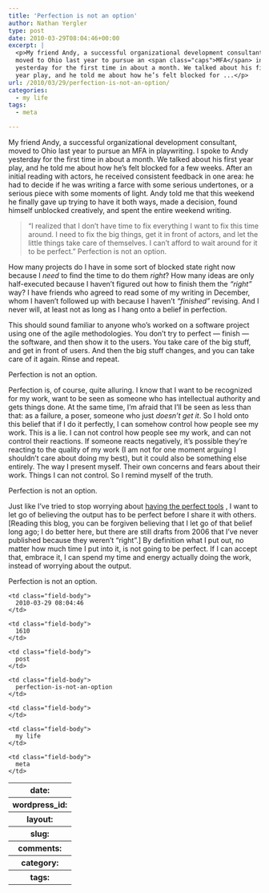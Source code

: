 ```yaml
---
title: 'Perfection is not an option'
author: Nathan Yergler
type: post
date: 2010-03-29T08:04:46+00:00
excerpt: |
  <p>My friend Andy, a successful organizational development consultant,
  moved to Ohio last year to pursue an <span class="caps">MFA</span> in playwriting. I spoke to Andy
  yesterday for the first time in about a month. We talked about his first
  year play, and he told me about how he’s felt blocked for ...</p>
url: /2010/03/29/perfection-is-not-an-option/
categories:
  - my life
tags:
  - meta

---
```

My friend Andy, a successful organizational development consultant, moved to Ohio last year to pursue an <span class="caps">MFA</span> in playwriting. I spoke to Andy yesterday for the first time in about a month. We talked about his first year play, and he told me about how he’s felt blocked for a few weeks. After an initial reading with actors, he received consistent feedback in one area: he had to decide if he was writing a farce with some serious undertones, or a serious piece with some moments of light. Andy told me that this weekend he finally gave up trying to have it both ways, made a decision, found himself unblocked creatively, and spent the entire weekend writing.

> “I realized that I don’t have time to fix everything I want to fix this time around. I need to fix the big things, get it in front of actors, and let the little things take care of themselves. I can’t afford to wait around for it to be perfect.”
Perfection is not an option.

How many projects do I have in some sort of blocked state right now because I _need_ to find the time to do them _right_? How many ideas are only half-executed because I haven’t figured out how to finish them the _“right”_ way? I have friends who agreed to read some of my writing in December, whom I haven’t followed up with because I haven’t _“finished”_ revising. And I never will, at least not as long as I hang onto a belief in perfection.

This should sound familiar to anyone who’s worked on a software project using one of the agile methodologies. You don’t try to perfect — finish — the software, and then show it to the users. You take care of the big stuff, and get in front of users. And then the big stuff changes, and you can take care of it again. Rinse and repeat.

Perfection is not an option.

Perfection is, of course, quite alluring. I know that I want to be recognized for my work, want to be seen as someone who has intellectual authority and gets things done. At the same time, I’m afraid that I’ll be seen as less than that: as a failure, a poser, someone who just _doesn’t get it_. So I hold onto this belief that if I do it perfectly, I can somehow control how people see my work. This is a lie. I can not control how people see my work, and can not control their reactions. If someone reacts negatively, it’s possible they’re reacting to the quality of my work (I am not for one moment arguing I shouldn’t care about doing my best), but it could also be something else entirely. The way I present myself. Their own concerns and fears about their work. Things I can not control. So I remind myself of the truth.

Perfection is not an option.

Just like I’ve tried to stop worrying about [having the perfect tools][1] , I want to let go of believing the output has to be perfect before I share it with others. [Reading this blog, you can be forgiven believing that I let go of that belief long ago; I do better here, but there are still drafts from 2006 that I’ve never published because they weren’t “right”.] By definition what I put out, no matter how much time I put into it, is not going to be perfect. If I can accept that, embrace it, I can spend my time and energy actually doing the work, instead of worrying about the output.

Perfection is not an option.

<table class="docutils field-list" frame="void" rules="none">
  <col class="field-name" /> <col class="field-body" /> <tr class="field">
    <th class="field-name">
      date:
    </th>

    <td class="field-body">
      2010-03-29 08:04:46
    </td>
  </tr>

  <tr class="field">
    <th class="field-name">
      wordpress_id:
    </th>

    <td class="field-body">
      1610
    </td>
  </tr>

  <tr class="field">
    <th class="field-name">
      layout:
    </th>

    <td class="field-body">
      post
    </td>
  </tr>

  <tr class="field">
    <th class="field-name">
      slug:
    </th>

    <td class="field-body">
      perfection-is-not-an-option
    </td>
  </tr>

  <tr class="field">
    <th class="field-name">
      comments:
    </th>

    <td class="field-body">
    </td>
  </tr>

  <tr class="field">
    <th class="field-name">
      category:
    </th>

    <td class="field-body">
      my life
    </td>
  </tr>

  <tr class="field">
    <th class="field-name">
      tags:
    </th>

    <td class="field-body">
      meta
    </td>
  </tr>
</table>

 [1]: http://yergler.net/blog/2010/01/02/meta/
